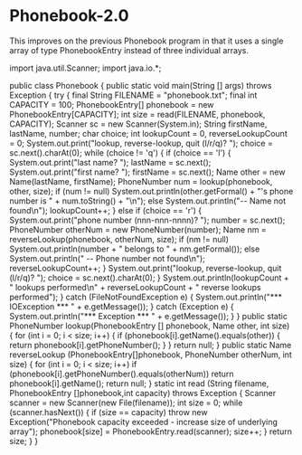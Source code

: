 # Phonebook-2.0
This improves on the previous Phonebook program in that it uses a single array of type PhonebookEntry instead of three individual arrays.

import java.util.Scanner;
import java.io.*;

public class Phonebook {
    public static void main(String [] args) throws Exception {
        try {
            final String FILENAME = "phonebook.txt";
            final int CAPACITY = 100;
            PhonebookEntry[] phonebook = new PhonebookEntry[CAPACITY];
            int size = read(FILENAME, phonebook, CAPACITY);
            Scanner sc = new Scanner(System.in);
            String firstName, lastName, number;
            char choice;
            int lookupCount = 0, reverseLookupCount = 0;
            System.out.print("lookup, reverse-lookup, quit (l/r/q)? ");
            choice = sc.next().charAt(0);
            while (choice != 'q') {
                if (choice == 'l') {
                    System.out.print("last name? ");
                    lastName = sc.next();
                    System.out.print("first name? ");
                    firstName = sc.next();
                    Name other = new Name(lastName, firstName);
                    PhoneNumber num = lookup(phonebook, other, size);
                    if (num != null)
                        System.out.println(other.getFormal() + "'s phone number is " + num.toString() + "\n");
                    else
                        System.out.println("-- Name not found\n");
                    lookupCount++;
                }
                else if (choice == 'r') {
                    System.out.print("phone number (nnn-nnn-nnnn)? ");
                    number = sc.next();
                    PhoneNumber otherNum = new PhoneNumber(number);
                    Name nm = reverseLookup(phonebook, otherNum, size);
                    if (nm != null)
                        System.out.println(number + " belongs to " + nm.getFormal());
                    else
                        System.out.println(" -- Phone number not found\n");
                    reverseLookupCount++;
                }
                System.out.print("lookup, reverse-lookup, quit (l/r/q)? ");
                choice = sc.next().charAt(0);
            }
            System.out.println(lookupCount + " lookups performed\n" + reverseLookupCount + " reverse lookups performed");
        }
        catch (FileNotFoundException e) {
            System.out.println("*** IOException *** " + e.getMessage());
        }
        catch (Exception e) {
            System.out.println("*** Exception *** " + e.getMessage());
        }
    }
    public static PhoneNumber lookup(PhonebookEntry [] phonebook, Name other, int size) {
        for (int i = 0; i < size; i++) {
            if (phonebook[i].getName().equals(other)) {
                return phonebook[i].getPhoneNumber();
            }
        }
        return null;
    }
    public static Name reverseLookup (PhonebookEntry[]phonebook, PhoneNumber otherNum, int size) {
            for (int i = 0; i < size; i++)
                if (phonebook[i].getPhoneNumber().equals(otherNum))
                    return phonebook[i].getName();
            return null;
    }
    static int read (String filename, PhonebookEntry []phonebook,int capacity) throws Exception {
            Scanner scanner = new Scanner(new File(filename));
            int size = 0;
            while (scanner.hasNext()) {
                if (size == capacity) throw new Exception("Phonebook capacity exceeded - increase size of underlying array");
                phonebook[size] = PhonebookEntry.read(scanner);
                size++;
            }
            return size;
    }
}

